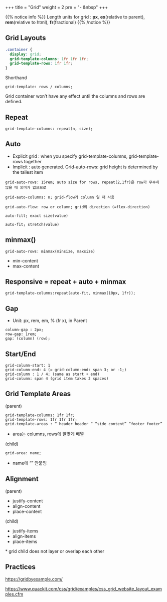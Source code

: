 +++
title = "Grid"
weight = 2
pre = "- &nbsp"
+++

{{% notice info %}}
Length units for grid : **px**, **ex**(relative to parent), **rem**(relative to html), **fr**(fractional)
{{% /notice %}}

## Grid Layouts

```css
.container {
  display: grid;
  grid-template-columns: 1fr 1fr 1fr;
  grid-template-rows: 1fr 1fr;
}
```

Shorthand

```
grid-template: rows / columns;
```

Grid container won’t have any effect until the columns and rows are defined.

## Repeat

```
grid-template-columns: repeat(n, size);
```

## Auto

- Explicit grid : when you specify grid-template-columns, grid-template-rows together
- Implicit : auto generated. Grid-auto-rows: grid height is determined by the tallest item

```
grid-auto-rows: 15rem; auto size for rows, repeat(2,1fr)은 row가 무수히 많을 때 의미가 없으므로
```

```
grid-auto-columns: n; grid-flow가 column 일 때 사용
```

```
grid-auto-flow: row or column; grid의 direction (=flex-direction)

```

```
auto-fill; exact size(value)
```

```
auto-fit; stretch(value)
```

## minmax()

```
grid-auto-rows: minmax(minsize, maxsize)
```

- min-content
- max-content

## Responsive = repeat + auto + minmax

```
grid-template-columns:repeat(auto-fit, minmax(10px, 1fr));
```

## Gap

- Unit: px, rem, em, % (fr x), in Parent

```
column-gap : 2px;
row-gap: 1rem;
gap: (column) (row);
```

## Start/End

```
grid-column-start: 1
grid-column-end: 4 (= grid-column-end: span 3; or -1;)
grid-column : 1 / 4; (same as start + end)
grid-column: span 4 (grid item takes 3 spaces)
```

## Grid Template Areas

(parent)

```
grid-template-columns: 1fr 1fr;
grid-template-rows: 1fr 1fr 1fr;
grid-template-areas : “ header header “ “side content” “footer footer”
```

- area는 columns, rows에 알맞게 배열

(child)

```
grid-area: name;
```

- name에 “” 안붙임

## Alignment

(parent)

- justify-content
- align-content
- place-content

(child)

- justify-items
- align-items
- place-items

\* grid child does not layer or overlap each other

## Practices

https://gridbyexample.com/

https://www.quackit.com/css/grid/examples/css_grid_website_layout_examples.cfm
